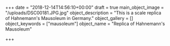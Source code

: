 +++
date = "2018-12-14T14:56:10+00:00"
draft = true
main_object_image = "/uploads/DSC00181.JPG.jpg"
object_description = "This is a scale replica of Hahnemann's Mausoleum in Germany."
object_gallery = []
object_keywords = ["mausoleum"]
object_name = "Replica of Hahnemann's Mausoleum"

+++
